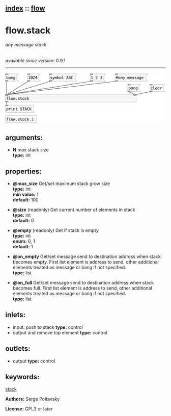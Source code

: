 [index](index.html) :: [flow](category_flow.html)
---

# flow.stack

###### any message stack

*available since version:* 0.9.1

---




[![example](../examples/img/flow.stack.jpg)](../examples/pd/flow.stack.pd)



## arguments:

* **N**
max stack size<br>
__type:__ int<br>





## properties:

* **@max_size** 
Get/set maximum stack grow size<br>
__type:__ int<br>
__min value:__ 1<br>
__default:__ 100<br>

* **@size** (readonly)
Get current number of elements in stack<br>
__type:__ int<br>
__default:__ 0<br>

* **@empty** (readonly)
Get if stack is empty<br>
__type:__ int<br>
__enum:__ 0, 1<br>
__default:__ 1<br>

* **@on_empty** 
Get/set message send to destination address when stack becomes empty. First list
element is address to send, other additional elements treated as message or
bang if not specified.<br>
__type:__ list<br>

* **@on_full** 
Get/set message send to destination address when stack becomes full. First list element
is address to send, other additional elements treated as message or bang if not
specified.<br>
__type:__ list<br>



## inlets:

* input: push to stack 
__type:__ control<br>
* output and remove top element 
__type:__ control<br>



## outlets:

* output
__type:__ control<br>



## keywords:

[stack](keywords/stack.html)






**Authors:** Serge Poltavsky




**License:** GPL3 or later





